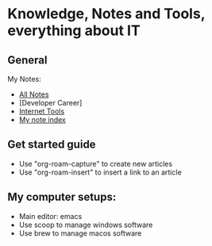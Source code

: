 Knowledge, Notes and Tools, everything about IT
===============================================

General
-------
My Notes:
- [All Notes](notes/NoteIndex.org)
- [Developer Career]
- [Internet Tools](notes/internet/tools-20200904145215.org)
- [My note index](notes/org-roam-note-index.org)

Get started guide
----------------
- Use "org-roam-capture" to create new articles
- Use "org-roam-insert" to insert a link to an article

My computer setups:
------------------
- Main editor: emacs
- Use scoop to manage windows software
- Use brew to manage macos software
